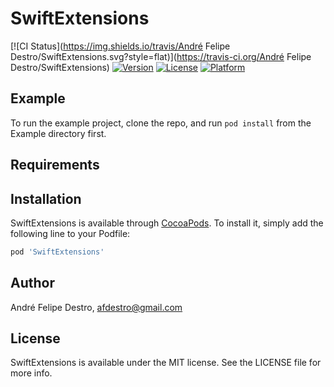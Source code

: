 # SwiftExtensions

[![CI Status](https://img.shields.io/travis/André Felipe Destro/SwiftExtensions.svg?style=flat)](https://travis-ci.org/André Felipe Destro/SwiftExtensions)
[![Version](https://img.shields.io/cocoapods/v/SwiftExtensions.svg?style=flat)](https://cocoapods.org/pods/SwiftExtensions)
[![License](https://img.shields.io/cocoapods/l/SwiftExtensions.svg?style=flat)](https://cocoapods.org/pods/SwiftExtensions)
[![Platform](https://img.shields.io/cocoapods/p/SwiftExtensions.svg?style=flat)](https://cocoapods.org/pods/SwiftExtensions)

## Example

To run the example project, clone the repo, and run `pod install` from the Example directory first.

## Requirements

## Installation

SwiftExtensions is available through [CocoaPods](https://cocoapods.org). To install
it, simply add the following line to your Podfile:

```ruby
pod 'SwiftExtensions'
```

## Author

André Felipe Destro, afdestro@gmail.com

## License

SwiftExtensions is available under the MIT license. See the LICENSE file for more info.
